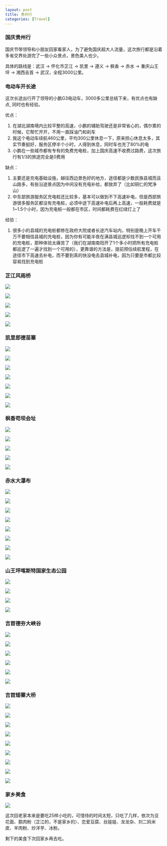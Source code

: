 ```yaml
---
layout: post
title: 贵州行
categories: [Travel]
---
```


### 国庆贵州行
国庆节带领导和小朋友回家看家人，为了避免国庆超大人流量，这次旅行都是沿着多省交界处游完了一些小众景点，景色美人也少。

具体的路线是：武汉 -> 怀化市芷江 -> 凯里 -> 遵义 -> 枫香 -> 赤水 -> 重庆山王坪 -> 湘西吉首 -> 武汉，全程3000公里。

### 电动车开长途
这次长途出行开了领导的小鹏G3电动车，3000多公里总结下来，有优点也有缺点, 同时也有经验。

优点：
1. 在湖北湖南境内比较平整的高速，小鹏的辅助驾驶还是非常省心的，偶尔累的时候，它帮忙开开，不用一直踩油门和刹车
2. 我这个电动车续航460公里，平均300公里休息一下，原来担心休息太多，其实节奏挺好，服务区停半个小时，人得到休息，同时车也充了80%的电
3. 小鹏在一些城市都有专有的免费充电桩，加上国庆高速不收费过路费，这次旅行有1/3的旅途完全是0费用

缺点：
1. 主要还是充电基础设施，越往西边景色好的地方，途径都是少数民族县城而且山路多，有些沿途景点因为中间没有充电补给，都放弃了（比如铜仁的梵净山）
2. 中东部旅游服务区充电桩还比较多，基本可以做到不下高速补电，但是西部旅游很多服务区都没有充电桩，必须中途下高速补电后再上高速，一般耗费就是1~1.5个小时，因为充电桩一般都在市区，时间都耗费在红绿灯上了

经验：
1. 很多小的县城的充电桩都修在政府大院或者长途汽车站内，特别是晚上开车千万不要相信县城的充电桩，因为你有可能半夜在满县城巡逻却找不到一个可用的充电桩，那种体验太痛苦了（我们在湖南南阳开了1个多小时把所有充电桩都巡逻了一遍才找到一个可用的），更靠谱的方法是，提前预估续航里程，在途径市下高速去补电，而不要到真的快没电去县城补电，因为只要是市都比较容易找到充电桩

### 芷江风雨桥
![]({{site.url}}/pics/guizhou/IMG_20211001_091040_edit_22238388928377.jpg)

![]({{site.url}}/pics/guizhou/IMG_20211001_091250_edit_22335751893466.jpg)

![]({{site.url}}/pics/guizhou/IMG_20211001_092406_edit_22909719445462.jpg)

![]({{site.url}}/pics/guizhou/IMG_20211001_092626_edit_23041273129296.jpg)

![]({{site.url}}/pics/guizhou/IMG_20211001_093213_edit_25192331176884.jpg)

### 凯里郎德苗寨
![]({{site.url}}/pics/guizhou/IMG_20211001_094040_edit_23672252572429.jpg)

![]({{site.url}}/pics/guizhou/IMG_20211001_150402_edit_34513796483795.jpg)

![]({{site.url}}/pics/guizhou/IMG_20211001_153115_edit_35320282870131.jpg)

![]({{site.url}}/pics/guizhou/IMG_20211001_153402_edit_35483165063335.jpg)

![]({{site.url}}/pics/guizhou/IMG_20211001_154745_edit_36396063074654.jpg)

![]({{site.url}}/pics/guizhou/IMG_20211001_155809_edit_36090703332513.jpg)

![]({{site.url}}/pics/guizhou/IMG_20211001_162315_edit_36696347653254.jpg)

### 枫香苟坝会址
![]({{site.url}}/pics/guizhou/IMG_20211001_162811_edit_36894412173536.jpg)

![]({{site.url}}/pics/guizhou/IMG_20211001_162945_edit_36965355431338.jpg)

![]({{site.url}}/pics/guizhou/IMG_20211001_164541_edit_37324912632846.jpg)

![]({{site.url}}/pics/guizhou/IMG_20211003_113250_edit_78807923936933.jpg)

![]({{site.url}}/pics/guizhou/IMG_20211003_115451.jpg)

### 赤水大瀑布
![]({{site.url}}/pics/guizhou/IMG_20211003_115617.jpg)

![]({{site.url}}/pics/guizhou/IMG_20211003_120102_edit_79328628483207.jpg)

![]({{site.url}}/pics/guizhou/IMG_20211003_121136_edit_79676238697738.jpg)

![]({{site.url}}/pics/guizhou/IMG_20211004_113308_edit_114216708747675.jpg)

![]({{site.url}}/pics/guizhou/IMG_20211004_121913_edit_114395276831502.jpg)

![]({{site.url}}/pics/guizhou/IMG_20211004_122041_edit_114469765293470.jpg)

![]({{site.url}}/pics/guizhou/IMG_20211004_122147_edit_114540190165334.jpg)

![]({{site.url}}/pics/guizhou/IMG_20211004_125507_edit_116059643293748.jpg)

### 山王坪喀斯特国家生态公园
![]({{site.url}}/pics/guizhou/IMG_20211004_130016_edit_116299787306732.jpg)

![]({{site.url}}/pics/guizhou/IMG_20211004_133413_edit_117399933595627.jpg)

![]({{site.url}}/pics/guizhou/IMG_20211004_133644_edit_117496785121133.jpg)

![]({{site.url}}/pics/guizhou/IMG_20211001_102409_edit_25061498882649.jpg)

### 吉首德夯大峡谷
![]({{site.url}}/pics/guizhou/IMG_20211005_133553_edit_152082324313772.jpg)

![]({{site.url}}/pics/guizhou/IMG_20211005_140910_edit_153143796457881.jpg)

![]({{site.url}}/pics/guizhou/IMG_20211005_143150_edit_154413141860812.jpg)

![]({{site.url}}/pics/guizhou/IMG_20211006_102225_edit_176187741891865.jpg)

![]({{site.url}}/pics/guizhou/IMG_20211006_102512_edit_176350846271528.jpg)

![]({{site.url}}/pics/guizhou/IMG_20211006_115429_edit_178286729583732.jpg)

### 吉首矮寨大桥
![]({{site.url}}/pics/guizhou/IMG_20211006_121000_edit_178982299065397.jpg)

![]({{site.url}}/pics/guizhou/IMG_20211006_135726_edit_181909347899846.jpg)

![]({{site.url}}/pics/guizhou/IMG_20211006_140325_edit_182011253935247.jpg)

![]({{site.url}}/pics/guizhou/IMG_20211006_151927_edit_185667722327918.jpg)

![]({{site.url}}/pics/guizhou/IMG_20211006_160047_edit_187009701275109.jpg)

![]({{site.url}}/pics/guizhou/IMG_20211006_160240_edit_187121009476134.jpg)

![]({{site.url}}/pics/guizhou/IMG_20211006_161622_edit_187813370384883.jpg)

![]({{site.url}}/pics/guizhou/IMG_20211006_164140_edit_188953185882625.jpg)

![]({{site.url}}/pics/guizhou/IMG_20211006_164918_edit_189417683001825.jpg)

### 家乡美食
![]({{site.url}}/pics/guizhou/IMG_20211006_164918_edit_389417683001825.jpg)

这次回老家本来是要吃25样小吃的，可惜待的时间太短，只吃了几样，依次为豆花面、鹅肉粉（芷江的，不是家乡的）、恋爱豆腐、丝娃娃、龙龙杂、刘二妈米皮、羊肉粉、炒洋芋、冰粉。

剩下的美食下次回家乡再去吃。
